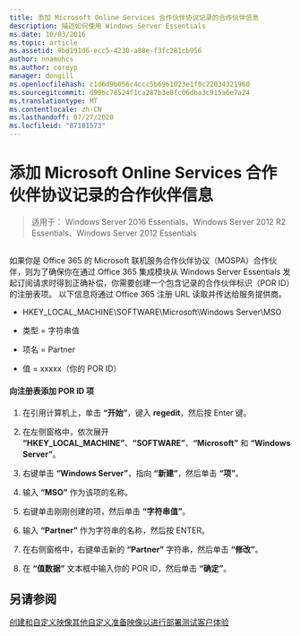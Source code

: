 ```yaml
---
title: 添加 Microsoft Online Services 合作伙伴协议记录的合作伙伴信息
description: 描述如何使用 Windows Server Essentials
ms.date: 10/03/2016
ms.topic: article
ms.assetid: 9bd191d6-ecc5-4230-a88e-f3fc281cb956
author: nnamuhcs
ms.author: coreyp
manager: dongill
ms.openlocfilehash: c1d6d9b056c4ccc5b6961023e1f0c22034321960
ms.sourcegitcommit: d99bc78524f1ca287b3e8fc06dba3c915a6e7a24
ms.translationtype: MT
ms.contentlocale: zh-CN
ms.lasthandoff: 07/27/2020
ms.locfileid: "87181573"
---
```

# <a name="add-microsoft-online-service-partner-agreement-partner-of-record-information"></a>添加 Microsoft Online Services 合作伙伴协议记录的合作伙伴信息

>适用于： Windows Server 2016 Essentials、Windows Server 2012 R2 Essentials、Windows Server 2012 Essentials

##  <a name="BKMK_3rdLevelDomanNames"></a>
 如果你是 Office 365 的 Microsoft 联机服务合作伙伴协议（MOSPA）合作伙伴，则为了确保你在通过 Office 365 集成模块从 Windows Server Essentials 发起订阅请求时得到正确补偿，你需要创建一个包含记录的合作伙伴标识（POR ID）的注册表项。 以下信息将通过 Office 365 注册 URL 读取并传达给服务提供商。

-   HKEY_LOCAL_MACHINE\SOFTWARE\Microsoft\Windows Server\MSO

-   类型 = 字符串值

-   项名 = Partner

-   值 = xxxxx（你的 POR ID）

#### <a name="to-add-the-por-id-key-to-the-registry"></a>向注册表添加 POR ID 项

1.  在引用计算机上，单击 **“开始”**，键入 **regedit**，然后按 Enter 键。

2.  在左侧窗格中，依次展开 **“HKEY_LOCAL_MACHINE”**、**“SOFTWARE”**、**“Microsoft”** 和 **“Windows Server”**。

3.  右键单击 **“Windows Server”**，指向 **“新建”**，然后单击 **“项”**。

4.  输入 **“MSO”** 作为该项的名称。

5.  右键单击刚刚创建的项，然后单击 **“字符串值”**。

6.  输入 **“Partner”** 作为字符串的名称，然后按 ENTER。

7.  在右侧窗格中，右键单击新的 **“Partner”** 字符串，然后单击 **“修改”**。

8.  在 **“值数据”** 文本框中输入你的 POR ID，然后单击 **“确定”**。

## <a name="see-also"></a>另请参阅

 [创建和自定义映像](Creating-and-Customizing-the-Image.md)[其他自定义](Additional-Customizations.md)[准备映像以进行部署](Preparing-the-Image-for-Deployment.md)[测试客户体验](Testing-the-Customer-Experience.md)

